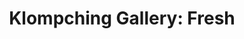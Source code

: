---
attached_collection: collections/retail.md
attached_link: 
block_aspect_ratio: ratio-1x1
blog_block_cover: https://d1sf55qlb7p6hz.cloudfront.net/retail_fresh-blog-1_minus2020.jpg
blog_header: 
caption: The Changing Landscape of American Retail September 9 - October 10 
content: >-
  [_The_ _Changing_ _Landscape_ _of American
  Retail_](https://jesserieser.com/projects/changing-landscape-american-retail/)
  is on display through October 10th in the annual Fresh exhibition at
  [Klompching Gallery](https://www.klompching.com/about). The gallery has
  arranged a zoom panel with owners Debra Klompching and Darren Ching with
  virtual artist talks with myself and artist [Marcus
  Desieno](http://www.marcusdesieno.com/recognition-patterns) and you can
  register through eventbrite
  [here](https://www.eventbrite.com/e/fresh-2020-artist-talk-marcus-desieno-and-jesse-rieser-tickets-119802868605).


  Now in its 9th year, the FRESH Annual Exhibition is presented by the
  Klompching Gallery in New York. Only 5 photographers are selected for this
  exemplary exhibition, curated and presented to the highest standards by one of
  the leading contemporary art galleries, specializing in the exhibition and
  sale of emerging, mid-career and established artists working in the
  photographic arts.


  Beginning in 2015, The Changing Landscape of American Retail is an ongoing
  documentation of the shift from traditional brick-and-mortar locations where
  we once socialized and interacted with our community to the stark and generic
  essential for e-commerce. Like memories, familiar retail entities are fading
  away. Today, they stand as modern-day ruins and architectural artifacts.


  These works are an exercise of looking to the past and peering into the
  future, serving as a metaphor of how technology is accelerating cultural
  change in the modern world. I know you can’t fight change, but that doesn’t
  mean you can’t be sentimental.


  Celebrated in the _PDN Photo Annual_ and _Photolucida’s_ _Critical Mass_, you
  can learn more by visiting interviews on [_The Washington
  Post_](https://www.washingtonpost.com/photography/2019/11/22/photographing-retail-apocalypse/)_,_
  [_NPR_](https://kjzz.org/content/708344/changing-face-retail-through-camera-lens)_,_
  [_Architectural
  Digest_](https://www.architecturaldigest.com/story/jesse-rieser-retail-apocalypse)_,_
  [_Wired_](https://www.wired.com/story/photo-gallery-retail-apocalypse/)_,_
  [_Fast
  Company_](https://www.fastcompany.com/90230234/the-retail-apocalypse-in-pictures)_,_
  and [_Business
  Insider_](https://www.businessinsider.com/retail-apocalypse-american-landscape-jesse-rieser-photos-2018-12)_._
date: 
news_category:
  - exhibition
theme_color: "#D8F1AE"
title: "Klompching Gallery: Fresh"
seo:
  meta_description: 
  meta_title: 
post_blocks:
  - _bookshop_name: posts/media-element-static
    caption: 
    image: https://d1sf55qlb7p6hz.cloudfront.net/retail_fresh-blog-3.jpg
    width: 100
  - _bookshop_name: posts/media-element-static
    caption: 
    image: https://d1sf55qlb7p6hz.cloudfront.net/retail_fresh-blog-5.jpg
    width: 50
  - _bookshop_name: posts/media-element-static
    caption: 
    image: https://d1sf55qlb7p6hz.cloudfront.net/retail_fresh-blog-4.jpg
    width: 50
  - _bookshop_name: posts/media-element-static
    caption: 
    image: https://d1sf55qlb7p6hz.cloudfront.net/retail_fresh-blog-6.jpg
    width: 50
  - _bookshop_name: posts/media-element-static
    caption: 
    image: https://d1sf55qlb7p6hz.cloudfront.net/retail-15.jpg
    width: 50
  - _bookshop_name: posts/media-element-static
    caption: 
    image: https://d1sf55qlb7p6hz.cloudfront.net/retail_fresh-blog-1.jpg
    width: 50
  - _bookshop_name: posts/media-element-static
    caption: 
    image: https://d1sf55qlb7p6hz.cloudfront.net/retail_fresh-blog-2.jpg
    width: 50
blog_slider:
  - _bookshop_name: posts/media-element-url
    image: https://d1sf55qlb7p6hz.cloudfront.net/retail_fresh-blog-1_minus2020.jpg
---
